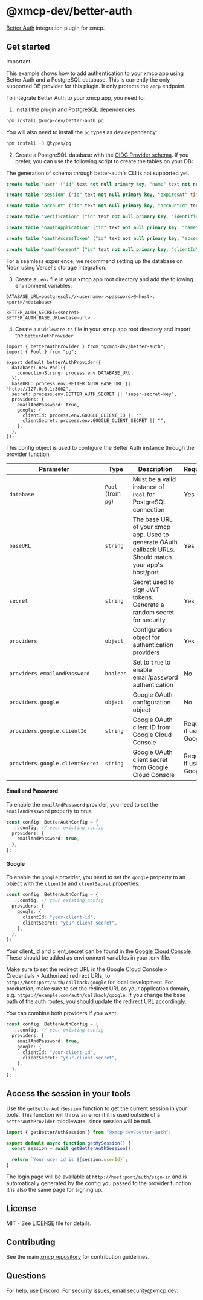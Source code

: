 # @xmcp-dev/better-auth

[Better Auth](https://github.com/better-auth/better-auth) integration plugin for xmcp.

## Get started

> [!IMPORTANT]
> This example shows how to add authentication to your xmcp app using Better Auth and a PostgreSQL database. This is currently the only supported DB provider for this plugin.
> It only protects the `/mcp` endpoint.

To integrate Better Auth to your xmcp app, you need to:

1. Install the plugin and PostgreSQL dependencies

```bash
npm install @xmcp-dev/better-auth pg
```

You will also need to install the `pg` types as dev dependency:

```bash
npm install -D @types/pg
```

2. Create a PostgreSQL database with the [OIDC Provider schema](https://www.better-auth.com/docs/plugins/oidc-provider#schema). If you prefer, you can use the following script to create the tables on your DB:

The generation of schema through better-auth's CLI is not supported yet.

```sql
create table "user" ("id" text not null primary key, "name" text not null, "email" text not null unique, "emailVerified" boolean not null, "image" text, "createdAt" timestamp not null, "updatedAt" timestamp not null);

create table "session" ("id" text not null primary key, "expiresAt" timestamp not null, "token" text not null unique, "createdAt" timestamp not null, "updatedAt" timestamp not null, "ipAddress" text, "userAgent" text, "userId" text not null references "user" ("id"));

create table "account" ("id" text not null primary key, "accountId" text not null, "providerId" text not null, "userId" text not null references "user" ("id"), "accessToken" text, "refreshToken" text, "idToken" text, "accessTokenExpiresAt" timestamp, "refreshTokenExpiresAt" timestamp, "scope" text, "password" text, "createdAt" timestamp not null, "updatedAt" timestamp not null);

create table "verification" ("id" text not null primary key, "identifier" text not null, "value" text not null, "expiresAt" timestamp not null, "createdAt" timestamp, "updatedAt" timestamp);

create table "oauthApplication" ("id" text not null primary key, "name" text not null, "icon" text, "metadata" text, "clientId" text not null unique, "clientSecret" text, "redirectURLs" text not null, "type" text not null, "disabled" boolean, "userId" text, "createdAt" timestamp not null, "updatedAt" timestamp not null);

create table "oauthAccessToken" ("id" text not null primary key, "accessToken" text not null unique, "refreshToken" text not null unique, "accessTokenExpiresAt" timestamp not null, "refreshTokenExpiresAt" timestamp not null, "clientId" text not null, "userId" text, "scopes" text not null, "createdAt" timestamp not null, "updatedAt" timestamp not null);

create table "oauthConsent" ("id" text not null primary key, "clientId" text not null, "userId" text not null, "scopes" text not null, "createdAt" timestamp not null, "updatedAt" timestamp not null, "consentGiven" boolean not null);

```

For a seamless experience, we recommend setting up the database on Neon using Vercel's storage integration.

3. Create a `.env` file in your xmcp app root directory and add the following environment variables:

```
DATABASE_URL=postgresql://<username>:<password>@<host>:<port>/<database>

BETTER_AUTH_SECRET=<secret>
BETTER_AUTH_BASE_URL=<base-url>
```

4. Create a `middleware.ts` file in your xmcp app root directory and import the `betterAuthProvider`

```tsx
import { betterAuthProvider } from "@xmcp-dev/better-auth";
import { Pool } from "pg";

export default betterAuthProvider({
  database: new Pool({
    connectionString: process.env.DATABASE_URL,
  }),
  baseURL: process.env.BETTER_AUTH_BASE_URL || "http://127.0.0.1:3002",
  secret: process.env.BETTER_AUTH_SECRET || "super-secret-key",
  providers: {
    emailAndPassword: true,
    google: {
      clientId: process.env.GOOGLE_CLIENT_ID || "",
      clientSecret: process.env.GOOGLE_CLIENT_SECRET || "",
    },
  },
});
```

This config object is used to configure the Better Auth instance through the provider function.

| Parameter                       | Type               | Description                                                                                            | Required                 |
| ------------------------------- | ------------------ | ------------------------------------------------------------------------------------------------------ | ------------------------ |
| `database`                      | `Pool` (from `pg`) | Must be a valid instance of `Pool` for PostgreSQL connection                                           | Yes                      |
| `baseURL`                       | `string`           | The base URL of your xmcp app. Used to generate OAuth callback URLs. Should match your app's host/port | Yes                      |
| `secret`                        | `string`           | Secret used to sign JWT tokens. Generate a random secret for security                                  | Yes                      |
| `providers`                     | `object`           | Configuration object for authentication providers                                                      | Yes                      |
| `providers.emailAndPassword`    | `boolean`          | Set to `true` to enable email/password authentication                                                  | No                       |
| `providers.google`              | `object`           | Google OAuth configuration object                                                                      | No                       |
| `providers.google.clientId`     | `string`           | Google OAuth client ID from Google Cloud Console                                                       | Required if using Google |
| `providers.google.clientSecret` | `string`           | Google OAuth client secret from Google Cloud Console                                                   | Required if using Google |

#### Email and Password

To enable the `emailAndPassword` provider, you need to set the `emailAndPassword` property to `true`.

```ts
const config: BetterAuthConfig = {
  ...config, // your existing config
  providers: {
    emailAndPassword: true,
  },
};
```

#### Google

To enable the `google` provider, you need to set the `google` property to an object with the `clientId` and `clientSecret` properties.

```ts
const config: BetterAuthConfig = {
  ...config, // your existing config
  providers: {
    google: {
      clientId: "your-client-id",
      clientSecret: "your-client-secret",
    },
  },
};
```

Your client_id and client_secret can be found in the [Google Cloud Console](https://console.cloud.google.com/apis/dashboard). These should be added as environment variables in your .env file.

Make sure to set the redirect URL in the Google Cloud Console > Credentials > Authorized redirect URIs, to `http://host:port/auth/callback/google` for local development. For production, make sure to set the redirect URL as your application domain, e.g. `https://example.com/auth/callback/google`. If you change the base path of the auth routes, you should update the redirect URL accordingly.

You can combine both providers if you want.

```ts
const config: BetterAuthConfig = {
  ...config, // your existing config
  providers: {
    emailAndPassword: true,
    google: {
      clientId: "your-client-id",
      clientSecret: "your-client-secret",
    },
  },
};
```

## Access the session in your tools

Use the `getBetterAuthSession` function to get the current session in your tools. This function will throw an error if it is used outside of a `betterAuthProvider` middleware, since session will be null.

```ts
import { getBetterAuthSession } from "@xmcp-dev/better-auth";

export default async function getMySession() {
  const session = await getBetterAuthSession();

  return `Your user id is ${session.userId}`;
}
```

The login page will be available at `http://host:port/auth/sign-in` and is automatically generated by the config you passed to the provider function. It is also the same page for signing up.

## License

MIT - See [LICENSE](https://github.com/basementstudio/xmcp/blob/main/LICENSE) file for details.

## Contributing

See the main [xmcp repository](https://github.com/basementstudio/xmcp) for contribution guidelines.

## Questions

For help, use [Discord](https://discord.gg/d9a7JBBxV9). For security issues, email [security@xmcp.dev](mailto:security@xmcp.dev).
